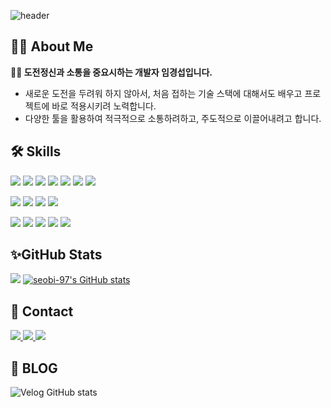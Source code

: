![header](https://capsule-render.vercel.app/api?type=waving&color=auto&height=250&section=header&text=Seobi's&nbsp;Github&fontSize=72)

## 💁‍♂️ About Me
<b>🙇🏻 도전정신과 소통을 중요시하는 개발자 임경섭입니다.</b>
- 새로운 도전을 두려워 하지 않아서, 처음 접하는 기술 스택에 대해서도 배우고 프로젝트에 바로 적용시키려 노력합니다.
- 다양한 툴을 활용하여 적극적으로 소통하려하고, 주도적으로 이끌어내려고 합니다.

## 🛠 Skills

<p>
  <img src ="https://img.shields.io/badge/Javascript-F7DF1E?&style=flat-square&logo=Javascript&logoColor=black"/>
  <img src ="https://img.shields.io/badge/TypeScript-3178C6?&style=flat-square&logo=TypeScript&logoColor=white"/>
  <img src ="https://img.shields.io/badge/HTML5-E34F26?&style=flat-square&logo=HTML5&logoColor=white"/>
  <img src ="https://img.shields.io/badge/CSS3-1572B6?&style=flat-square&logo=CSS3&logoColor=white"/>
  <img src ="https://img.shields.io/badge/React-61DAFB?&style=flat-square&logo=React&logoColor=white"/>
  <img src="https://img.shields.io/badge/Node.js-339933?style=flat-square&logo=Node.js&logoColor=white" />
  <img src="https://img.shields.io/badge/Next.js-000000?style=flat-square&logo=Next.js&logoColor=white" />
</p>
<p>
  <img src ="https://img.shields.io/badge/styledcomponents-DB7093?&style=flat-square&logo=styledcomponents&logoColor=white"/>
  <img src="https://img.shields.io/badge/Tailwind CSS-06B6D4?style=flat-square&logo=tailwindcss&logoColor=white" />
  <img src="https://img.shields.io/badge/Redux.js-764ABC?style=flat-square&logo=Redux&logoColor=white" />
  <img src ="https://img.shields.io/badge/reactquery-FF4154?&style=flat-square&logo=reactquery&logoColor=white"/>
</p>
<p>
  <img src ="https://img.shields.io/badge/Git-F05032?&style=flat-square&logo=Git&logoColor=white"/>
  <img src ="https://img.shields.io/badge/firebase-FFCA28?&style=flat-square&logo=firebase&logoColor=white"/>
  <img src ="https://img.shields.io/badge/vite-646CFF?&style=flat-square&logo=vite&logoColor=white"/>
  <img src="https://img.shields.io/badge/Notion-000000?style=flat-square&logo=Notion&logoColor=white" />
  <img src="https://img.shields.io/badge/Figma-F24E1E?style=flat-square&logo=Figma&logoColor=white" />
</p>

## ✨GitHub Stats

<img src="https://github-readme-stats.vercel.app/api/top-langs/?username=seobi-97&layout=compact&theme=dark">  [![seobi-97's GitHub stats](https://github-readme-stats.vercel.app/api?username=seobi-97&show_icons=true&theme=dark)](https://github.com/seobi-97/github-readme-stats)

## 🤔 Contact

<a href="mailto:roseob572@gmail.com">
            <img src="https://img.shields.io/badge/Gmail-EA4335?style=flat-square&logo=Gmail&logoColor=white"> 
</a>
<a href="https://velog.io/@seobi-97">
    <img src="https://img.shields.io/badge/Velog-20C997?style=flat&logo=velog&logoColor=white&link=https://velog.io/@seobi-97"/>
</a>
<a href="https://github.com/seobi-97">
  <img src="https://img.shields.io/badge/GitHub-181717?style=flat-square&logo=GitHub&logoColor=white" />
</a>

## 📖 BLOG
![Velog GitHub stats](https://velog-github-badge.vercel.app/badge/seobi-97)
